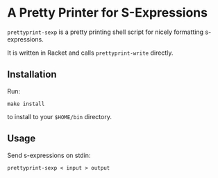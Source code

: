 A Pretty Printer for S-Expressions
==================================

`prettyprint-sexp` is a pretty printing shell script for nicely formatting
s-expressions.

It is written in Racket and calls `prettyprint-write` directly.



Installation
------------

Run:

    make install

to install to your `$HOME/bin` directory.


Usage
-----

Send s-expressions on stdin:

    prettyprint-sexp < input > output

